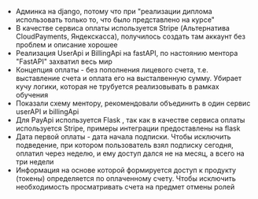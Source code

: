 - Админка на django, потому что при "реализации диплома использовать только то, что было представлено на курсе" 
- В качестве сервиса оплаты используется Stripe (Альтернатива CloudPayments, Яндекскасса), получилось создать там аккаунт без проблем и описание хорошее
- Реализация UserApi и BillingApi на fastAPI, по настоянию ментора "FastAPI" захватил весь мир
- Концепция оплаты - без пополнения лицевого счета, т.е. выставление счета и оплата его на высталвенную сумму. Убирает кучу логики, которая не трубуется реализовывать в рамках обучения
- Показали схему ментору, рекомендовали объединить в один сервис userAPI и billingApi
- Для PayApi используется Flask , так как в качестве сервиса оплаты используется Stripe, примеры интеграции предоставлены на flask
- Дата первой оплаты - дата начала подписки. Чтобы исключить подведение, при котором пользователь взял подписку сегодня, оплатил через неделю, и ему доступ дался не на месяц, а всего на три недели
- Информация на основе которой формируется доступ к продукту (токены) определяется по оплаченному счету. Чтобы исключить необходимость просматривать счета на предмет отмены ролей